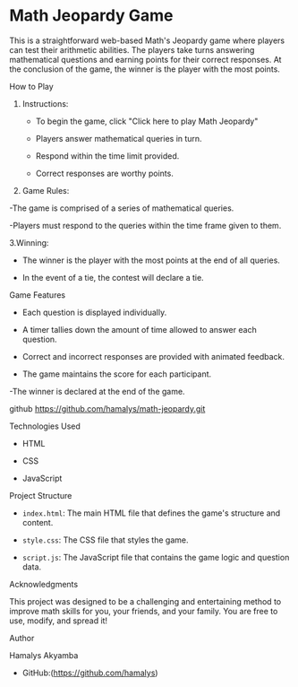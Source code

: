 # Math Jeopardy Game

This is a straightforward web-based Math's Jeopardy game where players can test their arithmetic abilities. The players take turns answering mathematical questions and earning points for their correct responses. At the conclusion of the game, the winner is the player with the most points.

How to Play

1. Instructions:

   - To begin the game, click "Click here to play Math Jeopardy"  

   - Players answer mathematical queries in turn.  

   - Respond within the time limit provided.  

   - Correct responses are worthy points.  

2. Game Rules:

 -The game is comprised of a series of mathematical queries.  

-Players must respond to the queries within the time frame given to them.  

3.Winning:

- The winner is the player with the most points at the end of all queries.  

- In the event of a tie, the contest will declare a tie.  

Game Features  

- Each question is displayed individually.  

- A timer tallies down the amount of time allowed to answer each question.

- Correct and incorrect responses are provided with animated feedback.

- The game maintains the score for each participant.  

-The winner is declared at the end of the game.  

   github <https://github.com/hamalys/math-jeopardy.git>

Technologies Used

- HTML

- CSS

- JavaScript

Project Structure  

- `index.html`: The main HTML file that defines the game's structure and content.

- `style.css`: The CSS file that styles the game.

- `script.js`: The JavaScript file that contains the game logic and question data.

Acknowledgments

This project was designed to be a challenging and entertaining method to improve math skills for you, your friends, and your family. You are free to use, modify, and spread it!  

Author

 Hamalys Akyamba

- GitHub:(<https://github.com/hamalys>)
